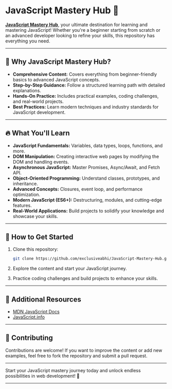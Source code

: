 # **JavaScript Mastery Hub** 🚀  

[**JavaScript Mastery Hub**](https://github.com/exclusiveabhi/JavaScript-Mastery-Hub.git), your ultimate destination for learning and mastering JavaScript! Whether you're a beginner starting from scratch or an advanced developer looking to refine your skills, this repository has everything you need.

---

## 🌟 **Why JavaScript Mastery Hub?**

- **Comprehensive Content:** Covers everything from beginner-friendly basics to advanced JavaScript concepts.
- **Step-by-Step Guidance:** Follow a structured learning path with detailed explanations.
- **Hands-On Practice:** Includes practical examples, coding challenges, and real-world projects.
- **Best Practices:** Learn modern techniques and industry standards for JavaScript development.

---

## 🔥 **What You'll Learn**

- **JavaScript Fundamentals:** Variables, data types, loops, functions, and more.  
- **DOM Manipulation:** Creating interactive web pages by modifying the DOM and handling events.  
- **Asynchronous JavaScript:** Master Promises, Async/Await, and Fetch API.  
- **Object-Oriented Programming:** Understand classes, prototypes, and inheritance.  
- **Advanced Concepts:** Closures, event loop, and performance optimization.  
- **Modern JavaScript (ES6+):** Destructuring, modules, and cutting-edge features.  
- **Real-World Applications:** Build projects to solidify your knowledge and showcase your skills.  

---

## 🚀 **How to Get Started**

1. Clone this repository:  
   ```bash
   git clone https://github.com/exclusiveabhi/JavaScript-Mastery-Hub.git
   ```

2. Explore the content and start your JavaScript journey.  
3. Practice coding challenges and build projects to enhance your skills.  

---

## 📖 **Additional Resources**

- [MDN JavaScript Docs](https://developer.mozilla.org/en-US/docs/Web/JavaScript)  
- [JavaScript.info](https://javascript.info/)  

---

## 🤝 **Contributing**

Contributions are welcome! If you want to improve the content or add new examples, feel free to fork the repository and submit a pull request.

---

Start your JavaScript mastery journey today and unlock endless possibilities in web development! 🚀  

---